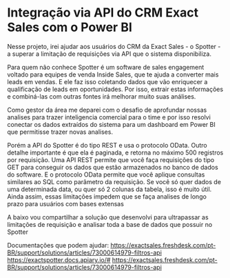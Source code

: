# Integração via API do CRM Exact Sales com o Power BI
Nesse projeto, irei ajudar aos usuários do CRM da Exact Sales - o Spotter - a superar a limitação de requisições via API que o sistema disponibiliza.

Para quem não conhece Spotter  é um software de sales engagement voltado para equipes de venda Inside Sales, que te ajuda a converter mais leads em vendas. E ele faz isso coletando dados que vão enriquecer a qualificação de leads em oportunidades. Por isso, extrair estas informações e combiná-las com outras fontes irá melhorar muito suas análises.

Como gestor da área me deparei com o desafio de aprofundar nossas analises para trazer inteligencia comercial para o time e por isso resolvi conectar os dados extraídos do sistema para um dashboard em Power BI que permitisse trazer novas analises.

Porém a API do Spotter é do tipo REST e usa o protocolo OData. Outro detalhe importante é que ela é paginada, e retorna no máximo 500 registros por requisição. Uma API REST permite que você faça requisições do tipo GET para conseguir os dados que estão armazenados no banco de dados do software. E o protocolo OData permite que você aplique consultas similares ao SQL como parâmetro da requisição. Se você só quer dados de uma determinada data, ou quer só 2 colunas da tabela, isso é muito útil. Ainda assim, essas limitações impedem que se faça analises de longo prazo para usuários com bases extensas

A baixo vou compartilhar a solução que desenvolvi para ultrapassar as limitações de requisição e analisar toda a base de dados que possuir no Spotter

Documentações que podem ajudar:
https://exactsales.freshdesk.com/pt-BR/support/solutions/articles/73000614979-filtros-api
https://exactspotter.docs.apiary.io/#
https://exactsales.freshdesk.com/pt-BR/support/solutions/articles/73000614979-filtros-api
